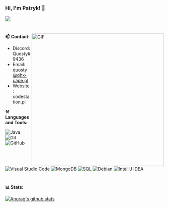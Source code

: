 ### Hi, I'm Patryk! 👋
![](https://komarev.com/ghpvc/?username=sveenxx&label=PROFILE+VIEWS)
#

<img align="right" alt="GIF" width="420px" src="https://cdn.discordapp.com/attachments/890351161209655296/906645011309953054/047f404fe571163815c11f0459a677bb.gif" />

**📫 Contact:**

- Discord: Quosty#9436
- Email: quosty@qhx-cape.pl
- Website: codestation.pl

**⚒ Languages and Tools:**

![Java](https://img.shields.io/badge/-Java-black) 
![Git](https://img.shields.io/badge/-Git-black?style=flat&logo=git)
![GitHub](https://img.shields.io/badge/-Github-black?style=flat&logo=github)
![Visual Studio Code](https://img.shields.io/badge/-Visual%20Studio%20Code-black?style=flat&logo=visual-studio-code)
![MongoDB](https://img.shields.io/badge/-MongoDB-black?style=flat&logo=mongodb)
![SQL](https://img.shields.io/badge/-sql-black?style=flat&logo=mysql)
![Debian](https://img.shields.io/badge/-Debian-black)
![IntelliJ IDEA](https://camo.githubusercontent.com/466e545cea90538a0693b364560d65ef778b2ada198be7d2bc700f0bd069b13c/68747470733a2f2f696d672e736869656c64732e696f2f62616467652f496e74656c694a253230696465612d626c61636b3f7374796c653d666c6174266c6f676f3d696e74656c6c696a2d69646561)

#
**📊 Stats:**

[![Anurag's github stats](https://github-readme-stats.vercel.app/api?username=QuostyDev&show_icons=true&theme=tokyonight)](https://github.com/QuostyDev/github-readme-stats)
